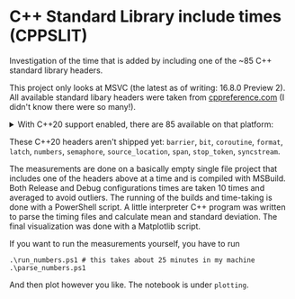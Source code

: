 # C++ Standard Library include times (CPPSLIT)
Investigation of the time that is added by including one of the ~85 C++ standard library headers.

This project only looks at MSVC (the latest as of writing: 16.8.0 Preview 2). All available standard libary headers were taken from [cppreference.com](https://en.cppreference.com/w/cpp/header) (I didn't know there were so many!).

<details>
<summary>With C++20 support enabled, there are 85 available on that platform:</summary>
- algorithm
- any
- array
- atomic
- bitset
- cassert
- cctype
- cerrno
- cfenv
- cfloat
- charconv
- chrono
- cinttypes
- climits
- clocale
- cmath
- compare
- complex
- concepts
- condition_variable
- csetjmp
- csignal
- cstdarg
- cstddef
- cstdint
- cstdio
- cstdlib
- cstring
- ctime
- cuchar
- cwchar
- cwctype
- deque
- exception
- execution
- filesystem
- forward_list
- fstream
- functional
- future
- initializer_list
- iomanip
- ios
- iosfwd
- iostream
- istream
- iterator
- limits
- list
- locale
- map
- memory_resource
- memory
- mutex
- new
- numeric
- optional
- ostream
- queue
- random
- ranges
- ratio
- regex
- scoped_allocator
- set
- shared_mutex
- sstream
- stack
- stdexcept
- streambuf
- string_view
- string
- system_error
- thread
- tuple
- type_traits
- typeindex
- typeinfo
- unordered_map
- unordered_set
- utility
- valarray
- variant
- vector
- version
</details>

These C++20 headers aren't shipped yet: `barrier`, `bit`, `coroutine`, `format`, `latch`, `numbers`, `semaphore`, `source_location`, `span`, `stop_token`, `syncstream`.

The measurements are done on a basically empty single file project that includes one of the headers above at a time and is compiled with MSBuild. Both Release and Debug configurations times are taken 10 times and averaged to avoid outliers. The running of the builds and time-taking is done with a PowerShell script. A little interpreter C++ program was written to parse the timing files and calculate mean and standard deviation. The final visualization was done with a Matplotlib script.

If you want to run the measurements yourself, you have to run
```
.\run_numbers.ps1 # this takes about 25 minutes in my machine
.\parse_numbers.ps1
```
And then plot however you like. The notebook is under `plotting`.
